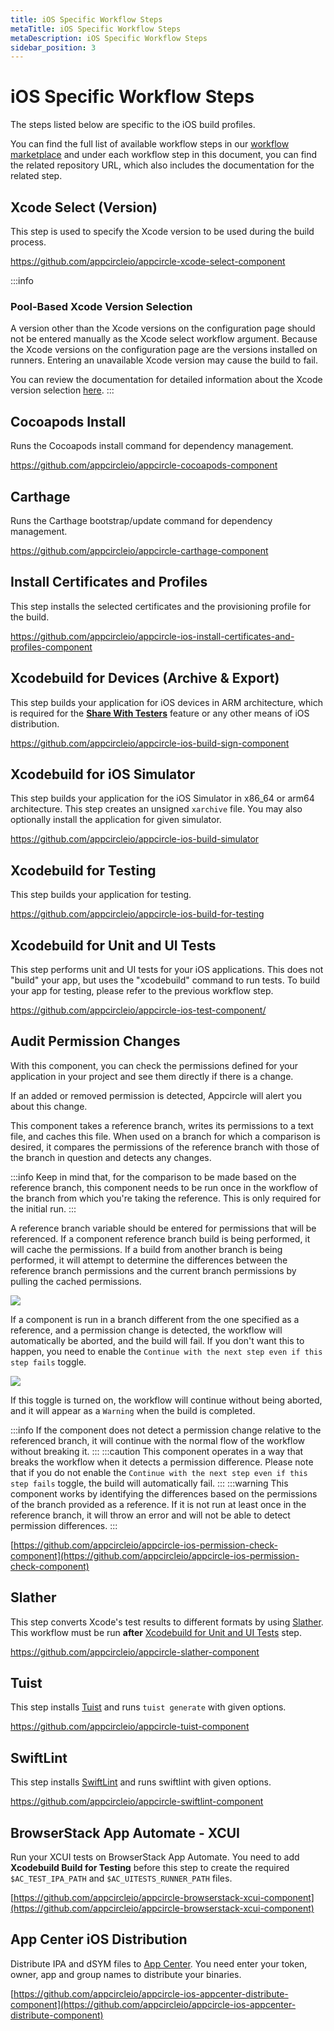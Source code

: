 ```yaml
---
title: iOS Specific Workflow Steps
metaTitle: iOS Specific Workflow Steps
metaDescription: iOS Specific Workflow Steps
sidebar_position: 3
---
```


# iOS Specific Workflow Steps

The steps listed below are specific to the iOS build profiles.

You can find the full list of available workflow steps in our [workflow marketplace](https://github.com/appcircleio/appcircle-workflow-components) and under each workflow step in this document, you can find the related repository URL, which also includes the documentation for the related step.

## Xcode Select (Version)

This step is used to specify the Xcode version to be used during the build process.

https://github.com/appcircleio/appcircle-xcode-select-component

:::info
### Pool-Based Xcode Version Selection

A version other than the Xcode versions on the configuration page should not be entered manually as the Xcode select workflow argument.
Because the Xcode versions on the configuration page are the versions installed on runners.
Entering an unavailable Xcode version may cause the build to fail.

You can review the documentation for detailed information about the Xcode version selection [here](../self-hosted-appcircle/self-hosted-runner/configure-runner/manage-pools.md/#pool-based-xcode-version-selection).
:::

## Cocoapods Install

Runs the Cocoapods install command for dependency management.

https://github.com/appcircleio/appcircle-cocoapods-component

## Carthage

Runs the Carthage bootstrap/update command for dependency management.

https://github.com/appcircleio/appcircle-carthage-component

## Install Certificates and Profiles

This step installs the selected certificates and the provisioning profile for the build.

https://github.com/appcircleio/appcircle-ios-install-certificates-and-profiles-component

## Xcodebuild for Devices (Archive & Export)

This step builds your application for iOS devices in ARM architecture, which is required for the [**Share With Testers**](../distribute/create-or-select-a-distribution-profile.md) feature or any other means of iOS distribution.

https://github.com/appcircleio/appcircle-ios-build-sign-component

## Xcodebuild for iOS Simulator

This step builds your application for the iOS Simulator in x86_64 or arm64 architecture. This step creates an unsigned `xarchive` file. You may also optionally install the application for given simulator.

https://github.com/appcircleio/appcircle-ios-build-simulator

## Xcodebuild for Testing

This step builds your application for testing.

https://github.com/appcircleio/appcircle-ios-build-for-testing

## Xcodebuild for Unit and UI Tests

This step performs unit and UI tests for your iOS applications. This does not "build" your app, but uses the "xcodebuild" command to run tests. To build your app for testing, please refer to the previous workflow step.

https://github.com/appcircleio/appcircle-ios-test-component/

## Audit Permission Changes

With this component, you can check the permissions defined for your application in your project and see them directly if there is a change.

If an added or removed permission is detected, Appcircle will alert you about this change.

This component takes a reference branch, writes its permissions to a text file, and caches this file. When used on a branch for which a comparison is desired, it compares the permissions of the reference branch with those of the branch in question and detects any changes.

:::info
Keep in mind that, for the comparison to be made based on the reference branch, this component needs to be run once in the workflow of the branch from which you're taking the reference. This is only required for the initial run.
:::

A reference branch variable should be entered for permissions that will be referenced. If a component reference branch build is being performed, it will cache the permissions. If a build from another branch is being performed, it will attempt to determine the differences between the reference branch permissions and the current branch permissions by pulling the cached permissions.

![](<https://cdn.appcircle.io/docs/assets/workflow-steps-permissionReferance.png>)

If a component is run in a branch different from the one specified as a reference, and a permission change is detected, the workflow will automatically be aborted, and the build will fail. If you don't want this to happen, you need to enable the `Continue with the next step even if this step fails` toggle.

![](<https://cdn.appcircle.io/docs/assets/workflow-steps-permissionWarning.png>)

If this toggle is turned on, the workflow will continue without being aborted, and it will appear as a `Warning` when the build is completed.

:::info
If the component does not detect a permission change relative to the referenced branch, it will continue with the normal flow of the workflow without breaking it.
:::
:::caution
This component operates in a way that breaks the workflow when it detects a permission difference. Please note that if you do not enable the `Continue with the next step even if this step fails` toggle, the build will automatically fail.
:::
:::warning
This component works by identifying the differences based on the permissions of the branch provided as a reference. If it is not run at least once in the reference branch, it will throw an error and will not be able to detect permission differences.
:::

[https://github.com/appcircleio/appcircle-ios-permission-check-component](https://github.com/appcircleio/appcircle-ios-permission-check-component)

## Slather

This step converts Xcode's test results to different formats by using [Slather](https://github.com/SlatherOrg/slather/). This workflow must be run **after** [Xcodebuild for Unit and UI Tests](#xcodebuild-for-unit-and-ui-tests) step.

https://github.com/appcircleio/appcircle-slather-component

## Tuist

This step installs [Tuist](https://wwww.tuist.io/) and runs `tuist generate` with given options.

https://github.com/appcircleio/appcircle-tuist-component

## SwiftLint

This step installs [SwiftLint](https://github.com/realm/SwiftLint/) and runs swiftlint with given options.

https://github.com/appcircleio/appcircle-swiftlint-component

## BrowserStack App Automate - XCUI

Run your XCUI tests on BrowserStack App Automate. You need to add **Xcodebuild Build for Testing** before this step to create the required `$AC_TEST_IPA_PATH` and `$AC_UITESTS_RUNNER_PATH` files.

[https://github.com/appcircleio/appcircle-browserstack-xcui-component](https://github.com/appcircleio/appcircle-browserstack-xcui-component)

## App Center iOS Distribution

Distribute IPA and dSYM files to [App Center](https://appcenter.ms/). You need enter your token, owner, app and group names to distribute your binaries.

[https://github.com/appcircleio/appcircle-ios-appcenter-distribute-component](https://github.com/appcircleio/appcircle-ios-appcenter-distribute-component)